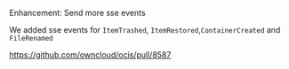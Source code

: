 Enhancement: Send more sse events

We added sse events for `ItemTrashed`, `ItemRestored`,`ContainerCreated` and `FileRenamed`

https://github.com/owncloud/ocis/pull/8587
